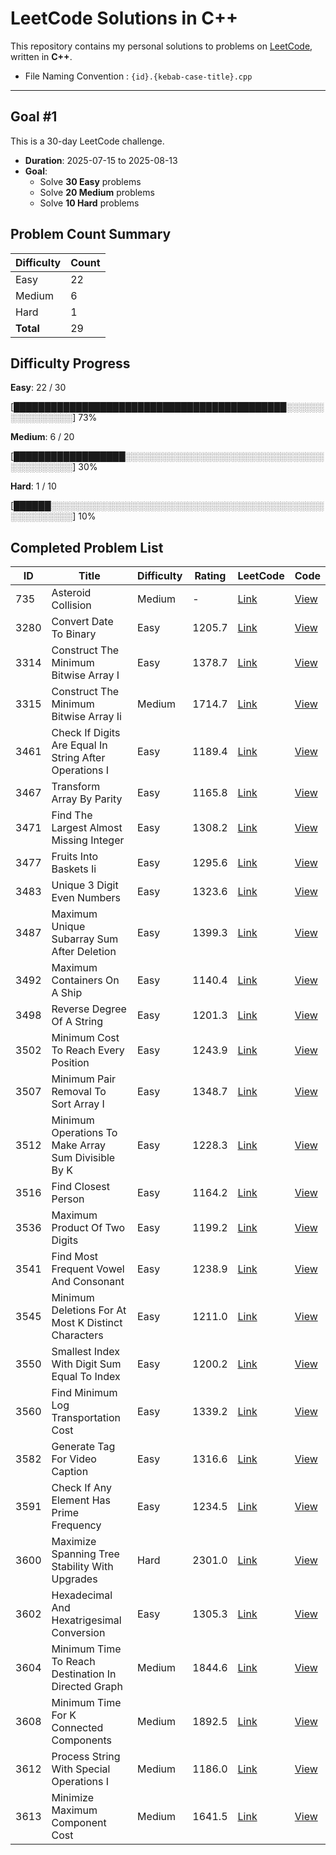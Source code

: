# LeetCode Solutions in C++

This repository contains my personal solutions to problems on [LeetCode](https://leetcode.com/), written in **C++**.

* File Naming Convention : `{id}.{kebab-case-title}.cpp`

---

## Goal #1

This is a 30-day LeetCode challenge.

- **Duration**: 2025-07-15 to 2025-08-13
- **Goal**:
  - Solve **30 Easy** problems
  - Solve **20 Medium** problems
  - Solve **10 Hard** problems

<!-- LEETCODE_SUMMARY_START -->
## Problem Count Summary

| Difficulty | Count |
|------------|-------|
| Easy | 22 |
| Medium | 6 |
| Hard | 1 |
| **Total** | 29 |

<!-- LEETCODE_SUMMARY_END -->

<!-- LEETCODE_PROGRESS_START -->
## Difficulty Progress

**Easy**: 22 / 30

[████████████████████████████████████████████░░░░░░░░░░░░░░░░] 73%

**Medium**: 6 / 20

[██████████████████░░░░░░░░░░░░░░░░░░░░░░░░░░░░░░░░░░░░░░░░░░] 30%

**Hard**: 1 / 10

[██████░░░░░░░░░░░░░░░░░░░░░░░░░░░░░░░░░░░░░░░░░░░░░░░░░░░░░░] 10%
<!-- LEETCODE_PROGRESS_END -->

<!-- LEETCODE_TABLE_START -->
## Completed Problem List

| ID | Title | Difficulty | Rating | LeetCode | Code |
|----|-------|------------|--------|----------|------|
| 735 | Asteroid Collision | Medium | - | [Link](https://leetcode.com/problems/asteroid-collision/) | [View](./MEDIUM/735.asteroid-collision.cpp) |
| 3280 | Convert Date To Binary | Easy | 1205.7 | [Link](https://leetcode.com/problems/convert-date-to-binary/) | [View](./EASY/3280.convert-date-to-binary.cpp) |
| 3314 | Construct The Minimum Bitwise Array I | Easy | 1378.7 | [Link](https://leetcode.com/problems/construct-the-minimum-bitwise-array-i/) | [View](./EASY/3314.construct-the-minimum-bitwise-array-i.cpp) |
| 3315 | Construct The Minimum Bitwise Array Ii | Medium | 1714.7 | [Link](https://leetcode.com/problems/construct-the-minimum-bitwise-array-ii/) | [View](./MEDIUM/3315.construct-the-minimum-bitwise-array-ii.cpp) |
| 3461 | Check If Digits Are Equal In String After Operations I | Easy | 1189.4 | [Link](https://leetcode.com/problems/check-if-digits-are-equal-in-string-after-operations-i/) | [View](./EASY/3461.check-if-digits-are-equal-in-string-after-operations-i.cpp) |
| 3467 | Transform Array By Parity | Easy | 1165.8 | [Link](https://leetcode.com/problems/transform-array-by-parity/) | [View](./EASY/3467.transform-array-by-parity.cpp) |
| 3471 | Find The Largest Almost Missing Integer | Easy | 1308.2 | [Link](https://leetcode.com/problems/find-the-largest-almost-missing-integer/) | [View](./EASY/3471.find-the-largest-almost-missing-integer.cpp) |
| 3477 | Fruits Into Baskets Ii | Easy | 1295.6 | [Link](https://leetcode.com/problems/fruits-into-baskets-ii/) | [View](./EASY/3477.fruits-into-baskets-ii.cpp) |
| 3483 | Unique 3 Digit Even Numbers | Easy | 1323.6 | [Link](https://leetcode.com/problems/unique-3-digit-even-numbers/) | [View](./EASY/3483.unique-3-digit-even-numbers.cpp) |
| 3487 | Maximum Unique Subarray Sum After Deletion | Easy | 1399.3 | [Link](https://leetcode.com/problems/maximum-unique-subarray-sum-after-deletion/) | [View](./EASY/3487.maximum-unique-subarray-sum-after-deletion.cpp) |
| 3492 | Maximum Containers On A Ship | Easy | 1140.4 | [Link](https://leetcode.com/problems/maximum-containers-on-a-ship/) | [View](./EASY/3492.maximum-containers-on-a-ship.cpp) |
| 3498 | Reverse Degree Of A String | Easy | 1201.3 | [Link](https://leetcode.com/problems/reverse-degree-of-a-string/) | [View](./EASY/3498.reverse-degree-of-a-string.cpp) |
| 3502 | Minimum Cost To Reach Every Position | Easy | 1243.9 | [Link](https://leetcode.com/problems/minimum-cost-to-reach-every-position/) | [View](./EASY/3502.minimum-cost-to-reach-every-position.cpp) |
| 3507 | Minimum Pair Removal To Sort Array I | Easy | 1348.7 | [Link](https://leetcode.com/problems/minimum-pair-removal-to-sort-array-i/) | [View](./EASY/3507.minimum-pair-removal-to-sort-array-i.cpp) |
| 3512 | Minimum Operations To Make Array Sum Divisible By K | Easy | 1228.3 | [Link](https://leetcode.com/problems/minimum-operations-to-make-array-sum-divisible-by-k/) | [View](./EASY/3512.minimum-operations-to-make-array-sum-divisible-by-k.cpp) |
| 3516 | Find Closest Person | Easy | 1164.2 | [Link](https://leetcode.com/problems/find-closest-person/) | [View](./EASY/3516.find-closest-person.cpp) |
| 3536 | Maximum Product Of Two Digits | Easy | 1199.2 | [Link](https://leetcode.com/problems/maximum-product-of-two-digits/) | [View](./EASY/3536.maximum-product-of-two-digits.cpp) |
| 3541 | Find Most Frequent Vowel And Consonant | Easy | 1238.9 | [Link](https://leetcode.com/problems/find-most-frequent-vowel-and-consonant/) | [View](./EASY/3541.find-most-frequent-vowel-and-consonant.cpp) |
| 3545 | Minimum Deletions For At Most K Distinct Characters | Easy | 1211.0 | [Link](https://leetcode.com/problems/minimum-deletions-for-at-most-k-distinct-characters/) | [View](./EASY/3545.minimum-deletions-for-at-most-k-distinct-characters.cpp) |
| 3550 | Smallest Index With Digit Sum Equal To Index | Easy | 1200.2 | [Link](https://leetcode.com/problems/smallest-index-with-digit-sum-equal-to-index/) | [View](./EASY/3550.smallest-index-with-digit-sum-equal-to-index.cpp) |
| 3560 | Find Minimum Log Transportation Cost | Easy | 1339.2 | [Link](https://leetcode.com/problems/find-minimum-log-transportation-cost/) | [View](./EASY/3560.find-minimum-log-transportation-cost.cpp) |
| 3582 | Generate Tag For Video Caption | Easy | 1316.6 | [Link](https://leetcode.com/problems/generate-tag-for-video-caption/) | [View](./EASY/3582.generate-tag-for-video-caption.cpp) |
| 3591 | Check If Any Element Has Prime Frequency | Easy | 1234.5 | [Link](https://leetcode.com/problems/check-if-any-element-has-prime-frequency/) | [View](./EASY/3591.check-if-any-element-has-prime-frequency.cpp) |
| 3600 | Maximize Spanning Tree Stability With Upgrades | Hard | 2301.0 | [Link](https://leetcode.com/problems/maximize-spanning-tree-stability-with-upgrades/) | [View](./HARD/3600.maximize-spanning-tree-stability-with-upgrades.cpp) |
| 3602 | Hexadecimal And Hexatrigesimal Conversion | Easy | 1305.3 | [Link](https://leetcode.com/problems/hexadecimal-and-hexatrigesimal-conversion/) | [View](./EASY/3602.hexadecimal-and-hexatrigesimal-conversion.cpp) |
| 3604 | Minimum Time To Reach Destination In Directed Graph | Medium | 1844.6 | [Link](https://leetcode.com/problems/minimum-time-to-reach-destination-in-directed-graph/) | [View](./MEDIUM/3604.minimum-time-to-reach-destination-in-directed-graph.cpp) |
| 3608 | Minimum Time For K Connected Components | Medium | 1892.5 | [Link](https://leetcode.com/problems/minimum-time-for-k-connected-components/) | [View](./MEDIUM/3608.minimum-time-for-k-connected-components.cpp) |
| 3612 | Process String With Special Operations I | Medium | 1186.0 | [Link](https://leetcode.com/problems/process-string-with-special-operations-i/) | [View](./MEDIUM/3612.process-string-with-special-operations-i.cpp) |
| 3613 | Minimize Maximum Component Cost | Medium | 1641.5 | [Link](https://leetcode.com/problems/minimize-maximum-component-cost/) | [View](./MEDIUM/3613.minimize-maximum-component-cost.cpp) |

<!-- LEETCODE_TABLE_END -->